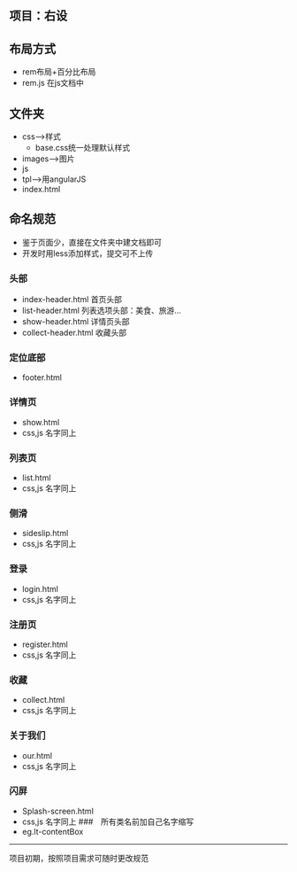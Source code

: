 项目：右设
-----------------------------
## 布局方式
* rem布局+百分比布局
* rem.js 在js文档中
## 文件夹
* css-->样式
  * base.css统一处理默认样式
* images-->图片
* js
* tpl-->用angularJS
* index.html
## 命名规范
* 鉴于页面少，直接在文件夹中建文档即可
* 开发时用less添加样式，提交可不上传 
### 头部
* index-header.html 首页头部
* list-header.html  列表选项头部：美食、旅游...
* show-header.html 详情页头部
* collect-header.html  收藏头部
### 定位底部
* footer.html
### 详情页
* show.html
* css,js 名字同上
### 列表页
* list.html
* css,js 名字同上
### 侧滑
* sideslip.html
* css,js 名字同上
### 登录
* login.html
* css,js 名字同上
### 注册页
* register.html
* css,js 名字同上
### 收藏
* collect.html
* css,js 名字同上
### 关于我们
* our.html
* css,js 名字同上
### 闪屏
* Splash-screen.html
* css,js 名字同上
###　所有类名前加自己名字缩写
* eg.lt-contentBox

--------------------------
项目初期，按照项目需求可随时更改规范